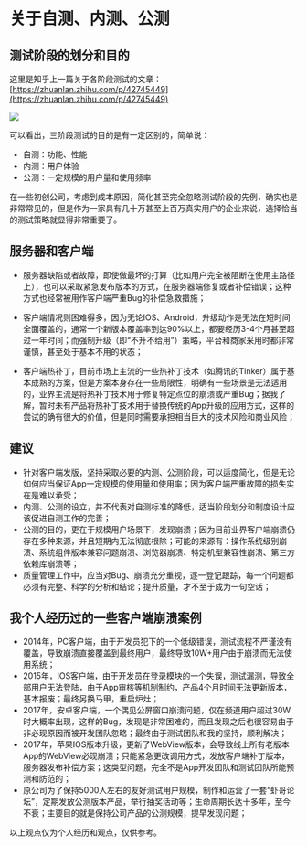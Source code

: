 # 关于自测、内测、公测

## 测试阶段的划分和目的

这里是知乎上一篇关于各阶段测试的文章：[https://zhuanlan.zhihu.com/p/42745449](https://zhuanlan.zhihu.com/p/42745449)

![](https://pic3.zhimg.com/80/v2-55bacbb3da949fe2538b90ff4523e91f_720w.jpg)

可以看出，三阶段测试的目的是有一定区别的，简单说：

- 自测：功能、性能
- 内测：用户体验
- 公测：一定规模的用户量和使用频率

在一些初创公司，考虑到成本原因，简化甚至完全忽略测试阶段的先例，确实也是非常常见的，但是作为一家具有几十万甚至上百万真实用户的企业来说，选择恰当的测试策略就显得非常重要了。

## 服务器和客户端

- 服务器缺陷或者故障，即使做最坏的打算（比如用户完全被阻断在使用主路径上），也可以采取紧急发布版本的方式，在服务器端修复或者补偿错误；这种方式也经常被用作客户端严重Bug的补偿急救措施；

- 客户端情况则困难得多，因为无论IOS、Android，升级动作是无法在短时间全面覆盖的，通常一个新版本覆盖率到达90%以上，都要经历3-4个月甚至超过一年时间；而强制升级（即“不升不给用”）策略，平台和商家采用时都非常谨慎，甚至处于基本不用的状态；

- 客户端热补丁，目前市场上主流的一些热补丁技术（如腾讯的Tinker）属于基本成熟的方案，但是方案本身存在一些局限性，明确有一些场景是无法适用的，业界主流是将热补丁技术用于修复特定点位的崩溃或严重Bug；据我了解，暂时未有产品将热补丁技术用于替换传统的App升级的应用方式，这样的尝试的确有很大的价值，但是同时需要承担相当巨大的技术风险和商业风险；

## 建议

- 针对客户端发版，坚持采取必要的内测、公测阶段，可以适度简化，但是无论如何应当保证App一定规模的使用量和使用率；因为客户端严重故障的损失实在是难以承受；
- 内测、公测的设立，并不代表对自测标准的降低，适当阶段划分和制度设计应该促进自测工作的完善；
- 公测的目的，更在于规模用户场景下，发现崩溃；因为目前业界客户端崩溃仍存在多种来源，并且短期内无法彻底根除；可能的来源有：操作系统级别崩溃、系统组件版本兼容问题崩溃、浏览器崩溃、特定机型兼容性崩溃、第三方依赖库崩溃等；
- 质量管理工作中，应当对Bug、崩溃充分重视，逐一登记跟踪，每一个问题都必须有完整、科学的分析和结论；提升质量，才不至于成为一句空话；

## 我个人经历过的一些客户端崩溃案例

- 2014年，PC客户端，由于开发员犯下的一个低级错误，测试流程不严谨没有覆盖，导致崩溃直接覆盖到最终用户，最终导致10W+用户由于崩溃而无法使用系统；
- 2015年，IOS客户端，由于开发员在登录模块的一个失误，测试漏测，导致全部用户无法登陆，由于App审核等机制制约，产品4个月时间无法更新版本，基本报废；最终另换马甲，重启炉灶；
- 2017年，安卓客户端，一个偶见公屏窗口崩溃问题，仅在频道用户超过30W时大概率出现，这样的Bug，发现是非常困难的，而且发现之后也很容易由于非必现原因而被开发团队忽略；最终由于测试团队和我的坚持，顺利解决；
- 2017年，苹果IOS版本升级，更新了WebView版本，会导致线上所有老版本App的WebView必现崩溃；只能紧急更改调用方式，发放客户端补丁版本，服务器发布补偿方案；这类型问题，完全不是App开发团队和测试团队所能预测和防范的；
- 原公司为了保持5000人左右的友好测试用户规模，制作和运营了一套“虾哥论坛”，定期发放公测版本产品，举行抽奖活动等；生命周期长达十多年，至今不衰；主要目的就是保持公司产品的公测规模，提早发现问题；

以上观点仅为个人经历和观点，仅供参考。
